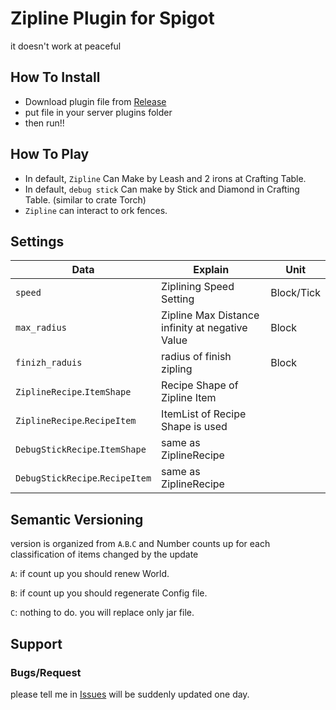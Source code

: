 # Zipline Plugin for Spigot

it doesn't work at peaceful

## How To Install

 - Download plugin file from [Release](https://github.com/N-Magi/Spigot-Ziplines/releases/)
 - put file in your server plugins folder
 - then run!!

## How To Play

 - In default, ` Zipline ` Can Make by Leash and 2 irons at Crafting Table.
 - In default, ` debug stick ` Can make by Stick and Diamond in Crafting Table. (similar to crate Torch)
 - ` Zipline ` can interact to ork fences.
 

## Settings

|Data|Explain|Unit|
|---|---|---|
|`speed`|Ziplining Speed Setting|Block/Tick
|`max_radius`|Zipline Max Distance infinity at negative Value|Block|
|`finizh_raduis`|radius of finish zipling|Block|
|`ZiplineRecipe`.`ItemShape`|Recipe Shape of Zipline Item||
|`ZiplineRecipe`.`RecipeItem`|ItemList of Recipe Shape is used||
|`DebugStickRecipe`.`ItemShape`| same as ZiplineRecipe||
|`DebugStickRecipe`.`RecipeItem`| same as ZiplineRecipe||

## Semantic Versioning

version is organized from `A`.`B`.`C` and Number counts up for each classification of items changed by the update

`A`: if count up you should renew World.

`B`: if count up you should regenerate Config file.

`C`: nothing to do. you will replace only jar file.

## Support
### Bugs/Request
please tell me in [Issues](/Spigot-Ziplines/issues) will be suddenly updated one day.
